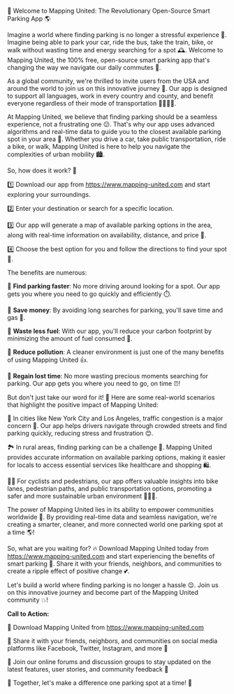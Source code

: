 🚀 Welcome to Mapping United: The Revolutionary Open-Source Smart Parking App 🌎

Imagine a world where finding parking is no longer a stressful experience 🤯. Imagine being able to park your car, ride the bus, take the train, bike, or walk without wasting time and energy searching for a spot 🕰️. Welcome to Mapping United, the 100% free, open-source smart parking app that's changing the way we navigate our daily commutes 🚌.

As a global community, we're thrilled to invite users from the USA and around the world to join us on this innovative journey 🌟. Our app is designed to support all languages, work in every country and county, and benefit everyone regardless of their mode of transportation 🚗🚌🚂💨.

At Mapping United, we believe that finding parking should be a seamless experience, not a frustrating one 😕. That's why our app uses advanced algorithms and real-time data to guide you to the closest available parking spot in your area 🔴. Whether you drive a car, take public transportation, ride a bike, or walk, Mapping United is here to help you navigate the complexities of urban mobility 🏙️.

So, how does it work? 🤔

1️⃣ Download our app from https://www.mapping-united.com and start exploring your surroundings.

2️⃣ Enter your destination or search for a specific location.

3️⃣ Our app will generate a map of available parking options in the area, along with real-time information on availability, distance, and price 💸.

4️⃣ Choose the best option for you and follow the directions to find your spot 📍.

The benefits are numerous:

🔹 **Find parking faster**: No more driving around looking for a spot. Our app gets you where you need to go quickly and efficiently ⏱️.

🔹 **Save money**: By avoiding long searches for parking, you'll save time and gas 💸.

🔹 **Waste less fuel**: With our app, you'll reduce your carbon footprint by minimizing the amount of fuel consumed 🌟.

🔹 **Reduce pollution**: A cleaner environment is just one of the many benefits of using Mapping United 👍.

🔹 **Regain lost time**: No more wasting precious moments searching for parking. Our app gets you where you need to go, on time ⏰!

But don't just take our word for it! 🤔 Here are some real-world scenarios that highlight the positive impact of Mapping United:

🌊 In cities like New York City and Los Angeles, traffic congestion is a major concern 🚗. Our app helps drivers navigate through crowded streets and find parking quickly, reducing stress and frustration 😊.

🏞️ In rural areas, finding parking can be a challenge 🌄. Mapping United provides accurate information on available parking options, making it easier for locals to access essential services like healthcare and shopping 🛍️.

🏃‍♀️ For cyclists and pedestrians, our app offers valuable insights into bike lanes, pedestrian paths, and public transportation options, promoting a safer and more sustainable urban environment 🚴‍♀️🌆.

The power of Mapping United lies in its ability to empower communities worldwide 💪. By providing real-time data and seamless navigation, we're creating a smarter, cleaner, and more connected world one parking spot at a time 🌎!

So, what are you waiting for? 🔥 Download Mapping United today from https://www.mapping-united.com and start experiencing the benefits of smart parking 🚀. Share it with your friends, neighbors, and communities to create a ripple effect of positive change 💕.

Let's build a world where finding parking is no longer a hassle 😌. Join us on this innovative journey and become part of the Mapping United community 💥!

**Call to Action:**

📲 Download Mapping United from https://www.mapping-united.com

💬 Share it with your friends, neighbors, and communities on social media platforms like Facebook, Twitter, Instagram, and more 📱

🎉 Join our online forums and discussion groups to stay updated on the latest features, user stories, and community feedback 💬

🌟 Together, let's make a difference one parking spot at a time! 🚀